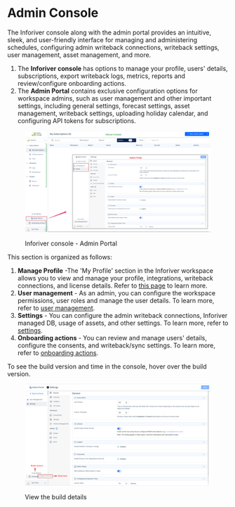 # Admin Console

The Inforiver console along with the admin portal provides an intuitive, sleek, and user-friendly interface for managing and administering schedules, configuring admin writeback connections, writeback settings, user management, asset management, and more.

1. The **Inforiver console** has options to manage your profile, users' details, subscriptions, export writeback logs, metrics, reports and review/configure onboarding actions.
2. The **Admin Portal** contains exclusive configuration options for workspace admins, such as user management and other important settings, including general settings, forecast settings, asset management, writeback settings, uploading holiday calendar, and configuring API tokens for subscriptions.

<figure><img src="../.gitbook/assets/image (1) (1) (1) (1) (1) (1) (1) (1) (1) (1) (1) (1) (1) (1) (1) (1) (1) (1) (1) (1) (1) (1) (1) (1) (1) (1) (1) (1) (1) (1) (1) (1) (1) (1) (1) (1) (1) (1) (1) (1) (1) (1) (1) (1) (1) (1).png" alt=""><figcaption><p>Inforiver console - Admin Portal</p></figcaption></figure>

This section is organized as follows:

1. **Manage Profile** -The 'My Profile' section in the Inforiver workspace allows you to view and manage your profile, integrations, writeback connections, and license details. Refer to [this page](manage-profile.md) to learn more.
2. **User management** - As an admin, you can configure the workspace permissions, user roles and manage the user details. To learn more, refer to [user management](user-management.md).
3. **Settings** - You can configure the admin writeback connections, Inforiver managed DB, usage of assets, and other settings. To learn more, refer to [settings](settings/).
4. **Onboarding actions** - You can review and manage users' details, configure the consents, and writeback/sync settings. To learn more, refer to [onboarding actions](onboarding-actions.md).

To see the build version and time in the console, hover over the build version.

<figure><img src="../.gitbook/assets/image (930).png" alt=""><figcaption><p>View the build details</p></figcaption></figure>
